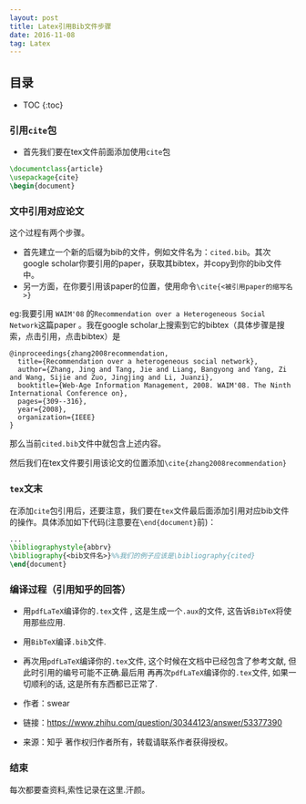 ```yaml
---
layout: post
title: Latex引用Bib文件步骤
date: 2016-11-08 
tag: Latex
---
```



## 目录

* TOC 
{:toc}



### 引用```cite```包

- 首先我们要在tex文件前面添加使用```cite```包

```latex
\documentclass{article}
\usepackage{cite}
\begin{document}
```

### 文中引用对应论文

这个过程有两个步骤。

- 首先建立一个新的后缀为bib的文件，例如文件名为：```cited.bib```。其次google  scholar你要引用的paper，获取其bibtex，并copy到你的bib文件中。
- 另一方面，在你要引用该paper的位置，使用命令```\cite{<被引用paper的缩写名>}```

eg:我要引用 ```WAIM'08``` 的```Recommendation over a Heterogeneous Social Network```这篇paper
。我在google scholar上搜索到它的bibtex（具体步骤是搜索，点击引用，点击bibtex）是

```
@inproceedings{zhang2008recommendation,
  title={Recommendation over a heterogeneous social network},
  author={Zhang, Jing and Tang, Jie and Liang, Bangyong and Yang, Zi and Wang, Sijie and Zuo, Jingjing and Li, Juanzi},
  booktitle={Web-Age Information Management, 2008. WAIM'08. The Ninth International Conference on},
  pages={309--316},
  year={2008},
  organization={IEEE}
}
```

那么当前```cited.bib```文件中就包含上述内容。

然后我们在tex文件要引用该论文的位置添加```\cite{zhang2008recommendation}```


### ```tex```文末

在添加```cite```包引用后，还要注意，我们要在```tex```文件最后面添加引用对应bib文件的操作。具体添加如下代码(注意要在```\end{document}```前)：

```latex
...
\bibliographystyle{abbrv}
\bibliography{<bib文件名>}%%我们的例子应该是\bibliography{cited}
\end{document}
```

### 编译过程（引用知乎的回答）

- 用```pdfLaTeX```编译你的```.tex```文件 , 这是生成一个```.aux```的文件, 这告诉```BibTeX```将使用那些应用.
- 用```BibTeX```编译```.bib```文件.
- 再次用```pdfLaTeX```编译你的```.tex```文件, 这个时候在文档中已经包含了参考文献, 但此时引用的编号可能不正确.最后用 再再次```pdfLaTeX```编译你的```.tex```文件, 如果一切顺利的话, 这是所有东西都已正常了.


- 作者：swear
- 链接：<a href="https://www.zhihu.com/question/30344123/answer/53377390">https://www.zhihu.com/question/30344123/answer/53377390</a>
- 来源：知乎 著作权归作者所有，转载请联系作者获得授权。


### 结束

每次都要查资料,索性记录在这里.汗颜。